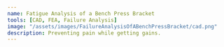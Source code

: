 ```yaml
---
name: Fatigue Analysis of a Bench Press Bracket 
tools: [CAD, FEA, Failure Analysis]
image: "/assets/images/FailureAnalysisOfABenchPressBracket/cad.png"
description: Preventing pain while getting gains.
---
```

<!-- Google ModelViewer Script -->
<script type="module" src="https://unpkg.com/@google/model-viewer/dist/model-viewer.min.js"></script>
<script nomodule src="https://unpkg.com/@google/model-viewer/dist/model-viewer-legacy.js"></script>

<model-viewer src = "\assets\3d\benchpress\squatrackassembly.glb" alt="A 3D model of a squat rack" auto-rotate camera-controls></model-viewer>
